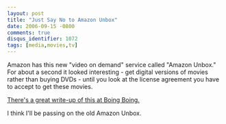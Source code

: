 ```yaml
---
layout: post
title: "Just Say No to Amazon Unbox"
date: 2006-09-15 -0800
comments: true
disqus_identifier: 1072
tags: [media,movies,tv]
---
```

Amazon has this new "video on demand" service called "Amazon Unbox." For
about a second it looked interesting - get digital versions of movies
rather than buying DVDs - until you look at the license agreement you
have to accept to get these movies.

 [There's a great write-up of this at Boing
Boing.](http://www.boingboing.net/2006/09/15/amazon_unbox_to_cust.html)

 I think I'll be passing on the old Amazon Unbox.
